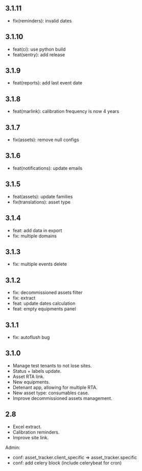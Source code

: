 3.1.11
---
- fix(reminders): invalid dates

3.1.10
---
- feat(ci): use python build
- feat(sentry): add release

3.1.9
---
- feat(reports): add last event date

3.1.8
---
- feat(marlink): calibration frequency is now 4 years

3.1.7
---
- fix(assets): remove null configs

3.1.6
---
- feat(notifications): update emails

3.1.5
---
- feat(assets): update families
- fix(translations): asset type

3.1.4
---
- feat: add data in export
- fix: multiple domains

3.1.3
---
- fix: multiple events delete

3.1.2
---
- fix: decommissioned assets filter
- fix: extract
- feat: update dates calculation
- feat: empty equipments panel

3.1.1
---
- fix: autoflush bug

3.1.0
---
- Manage test tenants to not lose sites.
- Status + labels update.
- Asset RTA link.
- New equipments.
- Detenant app, allowing for multiple RTA.
- New asset type: consumables case.
- Improve decommissioned assets management.
  
2.8
---
- Excel extract.
- Calibration reminders.
- Improve site link.

Admin:
- conf: asset_tracker.client_specific => asset_tracker.specific
- conf: add celery block (include celerybeat for cron)

